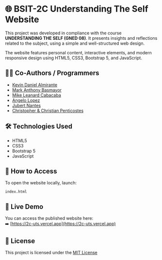 # 🌐 BSIT-2C Understanding The Self Website

This project was developed in compliance with the course **UNDERSTANDING THE SELF (GNED 08)**. It presents insights and reflections related to the subject, using a simple and well-structured web design.

The website features personal content, interactive elements, and modern responsive design using HTML5, CSS3, Bootstrap 5, and JavaScript.

## 👨‍💻 Co-Authors / Programmers

- [Kevin Daniel Almirante](https://github.com/pheyth15)
- [Mark Anthony Basmayor](https://github.com/mrknthny21)
- [Mike Leanard Cabacaba](https://github.com/mike-CVSU)
- [Angelo Lopez](https://github.com/gel-o)
- [Jubert Nantes](https://github.com/Nantes0022)
- [Christopher & Christian Penticostes](https://github.com/Christian-Penticostes)

## 🛠️ Technologies Used

- HTML5  
- CSS3  
- Bootstrap 5  
- JavaScript

## 📂 How to Access

To open the website locally, launch:

`index.html`

## 🔗 Live Demo

You can access the published website here:  
➡️ [https://2c-uts.vercel.app](https://2c-uts.vercel.app)


## 📄 License

This project is licensed under the [MIT License](./LICENSE)
